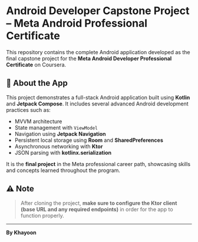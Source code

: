 # Android Developer Capstone Project – Meta Android Professional Certificate

This repository contains the complete Android application developed as the final capstone project for the **Meta Android Developer Professional Certificate** on Coursera.

## 📱 About the App

This project demonstrates a full-stack Android application built using **Kotlin** and **Jetpack Compose**. It includes several advanced Android development practices such as:

- MVVM architecture
- State management with `ViewModel`
- Navigation using **Jetpack Navigation**
- Persistent local storage using **Room** and **SharedPreferences**
- Asynchronous networking with **Ktor**
- JSON parsing with **kotlinx.serialization**

It is the **final project** in the Meta professional career path, showcasing skills and concepts learned throughout the program.

## ⚠️ Note

> After cloning the project, **make sure to configure the Ktor client (base URL and any required endpoints)** in order for the app to function properly.

---

**By Khayoon**
